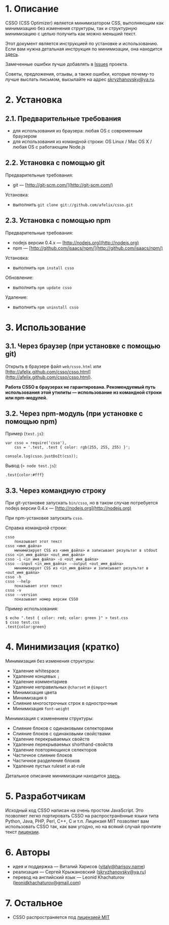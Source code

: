 # 1. Описание

CSSO (CSS Optimizer) является минимизатором CSS, выполняющим как минимизацию без изменения структуры, так и структурную минимизацию с целью получить как можно меньший текст.

Этот документ является инструкцией по установке и использованию. Если вам нужна детальная инструкция по минимизации, она находится [здесь](https://github.com/afelix/csso/blob/master/MANUAL.ru.md).

Замеченные ошибки лучше добавлять в [Issues](https://github.com/afelix/csso/issues) проекта.

Советы, предложения, отзывы, а также ошибки, которые почему-то лучше выслать письмом, высылайте на адрес <skryzhanovsky@ya.ru>.

# 2. Установка

## 2.1. Предварительные требования

* для использования из браузера: любая OS с современным браузером
* для использования из командной строки: OS Linux / Mac OS X / любая OS с работающим Node.js

## 2.2. Установка с помощью git

Предварительные требования:

* git&nbsp;— [http://git-scm.com/](http://git-scm.com/)

Установка:

* выполнить `git clone git://github.com/afelix/csso.git`

## 2.3. Установка с помощью npm

Предварительные требования:

* nodejs версии 0.4.x&nbsp;— [http://nodejs.org](http://nodejs.org)
* npm&nbsp;— [http://github.com/isaacs/npm/](http://github.com/isaacs/npm/)

Установка:

* выполнить `npm install csso`

Обновление:

* выполнить `npm update csso`

Удаление:

* выполнить `npm uninstall csso`

# 3. Использование

## 3.1. Через браузер (при установке с помощью git)

Открыть в браузере файл `web/csso.html` или [http://afelix.github.com/csso/csso.html](http://afelix.github.com/csso/csso.html).

**Работа CSSO в браузерах не гарантирована. Рекомендуемый путь использования этой утилиты&nbsp;— использование из командной строки или npm-модулей.**

## 3.2. Через npm-модуль (при установке с помощью npm)

Пример (`test.js`):

    var csso = require('csso'),
        css = '.test, .test { color: rgb(255, 255, 255) }';

    console.log(csso.justDoIt(css));
Вывод (`> node test.js`):

    .test{color:#fff}

## 3.3. Через командную строку

При git-установке запускать `bin/csso`, но в таком случае потребуется nodejs версии 0.4.x&nbsp;— [http://nodejs.org](http://nodejs.org)

При npm-установке запускать `csso`.

Справка командной строки:

    csso
        показывает этот текст
    csso <имя_файла>
        минимизирует CSS из <имя_файла> и записывает результат в stdout
    csso <in_имя_файла> <out_имя_файла>
    csso -i <in_имя_файла> -o <out_имя_файла>
    csso --input <in_имя_файла> --output <out_имя_файла>
        минимизирует CSS из <in_имя_файла> и записывает результат в <out_имя_файла>
    csso -h
    csso --help
        показывает этот текст
    csso -v
    csso --version
        показывает номер версии CSSO

Пример использования:

    $ echo ".test { color: red; color: green }" > test.css
    $ csso test.css
    .test{color:green}

# 4. Минимизация (кратко)

Минимизация без изменения структуры:

* Удаление whitespace
* Удаление концевых `;`
* Удаление комментариев
* Удаление неправильных `@charset` и `@import`
* Минимизация цвета
* Минимизация `0`
* Слияние многострочных строк в однострочные
* Минимизация `font-weight`

Минимизация с изменением структуры:

* Слияние блоков с одинаковыми селекторами
* Слияние блоков с одинаковыми свойствами
* Удаление перекрываемых свойств
* Удаление перекрываемых shorthand-свойств
* Удаление повторяющихся селекторов
* Частичное слияние блоков
* Частичное разделение блоков
* Удаление пустых ruleset и at-rule

Детальное описание минимизации находится [здесь](https://github.com/afelix/csso/blob/master/MANUAL.ru.md).

# 5. Разработчикам

Исходный код CSSO написан на очень простом JavaScript. Это позволяет легко портировать CSSO на распространённые языки типа Python, Java, PHP, Perl, C++, C и т.п. Лицензия MIT позволяет вам использовать CSSO так, как вам угодно, но на всякий случай прочтите текст [лицензии](https://github.com/afelix/csso/blob/master/MIT-LICENSE.txt).

# 6. Авторы

* идея и поддержка&nbsp;— Виталий Харисов (<vitaly@harisov.name>)
* реализация&nbsp;— Сергей Крыжановский (<skryzhanovsky@ya.ru>)
* перевод на английский язык&nbsp;— Leonid Khachaturov (leonidkhachaturov@gmail.com)

# 7. Остальное

* CSSO распространяется под [лицензией MIT](https://github.com/afelix/csso/blob/master/MIT-LICENSE.txt)
